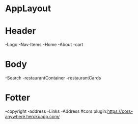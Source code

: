 # AppLayout

# Header

-Logo
-Nav-Items
-Home
-About
-cart

# Body

-Search
-restaurantContainer
-restaurantCards

# Fotter

-copyright
-address
-Links
-Address
#cors plugin:https://cors-anywhere.herokuapp.com/
